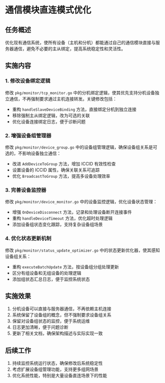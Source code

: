 # 通信模块直连模式优化

## 任务概述

优化现有通信系统，使所有设备（主机和分机）都能通过自己的通信模块直接与服务器通信，避免不必要的主从绑定，提高系统稳定性和灵活性。

## 实施内容

### 1. 修改设备绑定逻辑

修改 `pkg/monitor/tcp_monitor.go` 中的分机绑定逻辑，使其优先支持分机设备独立通信，不再强制要求通过主机连接转发。关键修改包括：

- 重构 `handleSlaveDeviceBinding` 方法，直接绑定分机到独立连接
- 移除强制主从绑定逻辑，改为可选的关联
- 优化设备连接绑定日志，便于诊断问题

### 2. 增强设备组管理器

修改 `pkg/monitor/device_group.go` 中的设备组管理逻辑，确保设备组关系是可选的，不影响设备独立通信：

- 改进 `AddDeviceToGroup` 方法，增加 ICCID 有效性检查
- 设置设备的 ICCID 属性，确保关联关系可追踪
- 优化 `BroadcastToGroup` 方法，提高多设备处理效率

### 3. 完善设备监控器

修改 `pkg/monitor/device_monitor.go` 中的设备监控逻辑，优化设备状态管理：

- 增强 `OnDeviceDisconnect` 方法，记录和处理设备断开连接事件
- 重构 `handleDeviceTimeout` 方法，优化超时处理逻辑
- 添加设备组状态变化跟踪，支持复杂设备组场景

### 4. 优化状态更新机制

修改 `pkg/monitor/status_update_optimizer.go` 中的状态更新优化器，使其感知设备组关系：

- 重构 `executeBatchUpdate` 方法，按设备组分组处理更新
- 区分有组设备和无组设备的处理逻辑
- 添加组状态汇总日志，便于监控系统状态

## 实施效果

1. 分机设备可以直接与服务器通信，不再依赖主机连接
2. 系统保留了设备组的概念，但不强制要求设备组关系
3. 保留对设备组状态的监控，便于系统运维
4. 日志更加清晰，便于问题诊断
5. 更新了相关文档，确保架构描述与实际实现一致

## 后续工作

1. 持续监控系统运行状态，确保修改后系统稳定性
2. 考虑扩展设备组管理功能，支持更多组网场景
3. 优化系统性能，特别是大量设备直连场景下的性能 